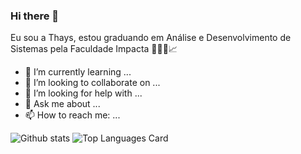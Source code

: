### Hi there 👋

Eu sou a Thays, estou graduando em Análise e Desenvolvimento de Sistemas pela Faculdade Impacta 👩🏻‍💻📈

- 🌱 I’m currently learning ...
- 👯 I’m looking to collaborate on ...
- 🤔 I’m looking for help with ...
- 💬 Ask me about ...
- 📫 How to reach me: ...

![Github stats](https://github-readme-stats.vercel.app/api?username=thaysrq&theme=highcontrast&show_icons=true)
![Top Languages Card](https://github-readme-stats.vercel.app/api/top-langs/?username=thaysrq&theme=highcontrast&show_icons=true&layout=compact)
